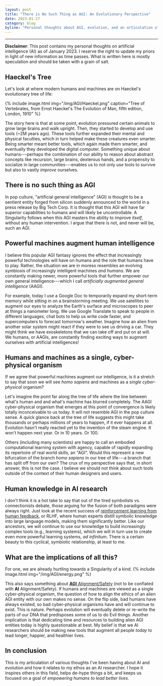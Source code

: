 ```yaml
---
layout: post
title: "There is No Such Thing as AGI: An Evolutionary Perspective"
date: 2023-01-27
category: blog
byline: "Personal thoughts about AGI, evolution, and an articulation of my ethos as an AI researcher"
---
```


<script type="text/javascript" async
  src="https://cdn.mathjax.org/mathjax/latest/MathJax.js?config=TeX-MML-AM_CHTML">
</script>

<script type="text/x-mathjax-config">
MathJax.Hub.Config({
  TeX: { equationNumbers: { autoNumber: "AMS" } },
  tex2jax: {inlineMath: [['$','$'], ['\\(','\\)']]}
});
</script>

---
**Disclaimer**: This post contains my personal thoughts on artificial intelligence (AI) as of January 2023. I reserve the right to update my priors in light of new information as time passes. What is written here is mostly speculation and should be taken with a grain of salt.

## Haeckel's Tree

Let's look at where modern humans and machines are on Haeckel's evolutionary tree of life:

{%
  include image.html
  img="/img/AGI/Haeckel.png"
  caption="Tree of Vertebrates, from Ernst Haeckel's The Evolution of Man, fifth edition, London, 1910"
%}

The story here is that at some point, evolution pressured certain animals to grow large brains and walk upright.
Then, they started to develop and use tools (~2M years ago).
These tools further expanded their mental and physical faculties, which in turn helped make these creatures even smarter.
Being smarter meant better tools, which again made them smarter, and eventually they developed the digital computer.
Something unique about humans---perhaps the combination of our ability to reason about abstract concepts like recursion, large brains, dexterous hands, and a propensity to socialize in large communities---enables us to not only *use* tools to survive but also to vastly *improve* ourselves.

## There is no such thing as AGI

In pop culture, "artificial general intelligence" (AGI) is thought to be a sentient entity forged from silicon suddenly announced to the world in a press release by Big Tech Corp.
It is thought that this AGI will have far superior capabilities to humans and will likely be uncontrollable.
A Singularity follows when this AGI masters the ability to improve *itself*, without any human intervention.
I argue that there is not, and never will be, such an AGI.

## Powerful machines augment human intelligence

I believe this popular AGI fantasy ignores the effect that increasingly powerful technologies will have on humans and the role that humans have to play.
Rather, the situation we are in moreso resembles an evolving symbiosis of increasingly intelligent machines *and humans*.
We are constantly making newer, more powerful tools that further empower our own general intelligence---which I call *artificially augmented general intelligence* (AAGI).

For example, today I use a Google Doc to temporarily expand my short-term memory while sitting in on a brainstorming meeting.
We use satellites to augment our eyes to analyze the Earth's surface and microscopes to peer at things a nanometer long. 
We use Google Translate to speak to people in different languages, chat bots to help us write code faster, and supercomputers to forecast tomorrow's weather.
Imagine how an alien from another solar system might react if they were to see us driving a car.
They might think we have exoskeletons that we can take off and put on at will. 
We humans, or AAGIs, are constantly finding exciting ways to augment ourselves with artificial intelligences!

## Humans and machines as a single, cyber-physical organism

If we agree that powerful machines augment our intelligence, is it a stretch to say that soon we will see *homo sapiens* and machines as a *single cyber-physical* organism?

Let's imagine the point far along the tree of life where the line between what's human and and what's machine has blurred completely.
The AAGI cyber-physical organism that emerges at this point of convergence is likely totally inconceivable to us today.
It will not resemble AGI in the pop culture sense.
A quick glance back at the tree of life suggests this might take thousands or perhaps millions of years to happen, if it ever happens at all. 
Evolution hasn't really reacted yet to the invention of the steam engine.
It won't happen next year. Or in 10 years. Or 100. 

Others (including many scientists) are happy to call an embodied computational learning system with agency, capable of rapidly expanding its repertoire of real world skills, an "AGI". Would this represent a new bifurcation of the branch *homo sapiens* in our tree of life---a branch that has split off from our own? 
The crux of my perspective says that, in short answer, this is not the case.
I believe we should not think about such tools outside of the context of their human designers and users.

## Human knowledge in AI research
I don't think it is a hot take to say that out of the tired symbolists vs. connectionists debate, those arguing for the fusion of both paradigms were always right.
Just look at the recent success of [reinforcement learning from human feedback](https://openai.com/blog/instruction-following/), or RLHF, where human experts distill symbolic knowledge into large language models, making them significantly better.
Like our ancestors, we will continue to use our knowledge to build increasingly complex tools (e.g., learning systems), which we will in turn use to create even more powerful learning systems, *ad infinitum*.
There is a certain beauty to this cyclical, symbiotic relationship, at least to me.


## What are the implications of all this?

For one, we are already hurtling towards a Singularity of a kind.
{%
    include image.html
    img="/img/AGI/energy.png"
%}

This also says something about [**AGI** Alignment/Safety](https://www.agisafetyfundamentals.com) (not to be conflated with **AI** Alignment/Safety).
If humans and machines are viewed as a single cyber-physical organism, the question of how to align the ethics of an alien AGI entity with our own makes no sense.
On the flip side, bad humans have always existed, so bad cyber-physical organisms have and will continue to exist.
This is nature. 
Perhaps evolution will eventually delete or re-write the parts of our DNA that predisposes some of us to do Evil things.
Another implication is that dedicating time and resources to building alien AGI entities today is highly questionable at best.
My belief is that we AI researchers should be making new tools that augment all people *today* to lead longer, happier, and healthier lives.

## In conclusion
This is my articulation of various thoughts I've been having about AI and evolution and how it relates to my ethos as an AI researcher. I hope it inspires others in this field, helps de-hype things a bit, and keeps us focused on a goal of *empowering humans to lead better lives*.

